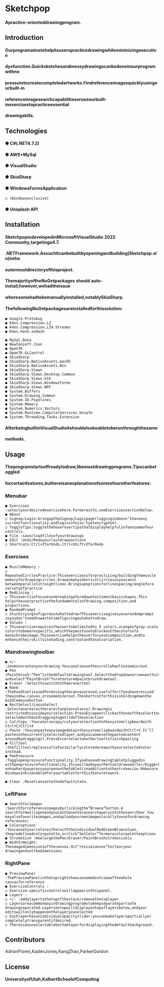 # Sketchpop

#### Apractice-orienteddrawingprogram.

## Introduction

#### Ourprogramaimstohelpitsuserspracticedrawingwhileminimizingexecutive

#### dysfunction.Quicksketchesandmessydrawingscanbedoneinourprogramwithno

#### pressuretocreatecompletedartworks.Findreferenceimagesquicklyusingourbuilt-in

#### referenceimagesearchcapabilitiesoruseourbuilt-inexercisestopracticeessential

#### drawingskills.

## Technologies

#### ● C#(.NET4.7.2)

#### ● AWS+MySql

#### ● VisualStudio

#### ● SkiaSharp

#### ● WindowsFormsApplication

```
○ (Windowsexclusive)
```
#### ● Unsplash API

## Installation

#### SketchpopisdevelopedinMicrosoftVisualStudio 2022 Community,targetinga4.7.

#### .NETFramework.Assuchitcanbebuiltbyopeningandbuilding(Sketchpop.sln)inthe

#### outermostdirectoryofthisproject.

#### ThemajorityoftheNuGetpackages should auto-install;however,wehadtheissue

#### wheresomehadtobemanuallyinstalled,notablySkiaSharp.

#### ThefollowingNuGetpackagesareinstalledforthissolution:

```
● Google.Protobug
● K4os.Compression.LZ
● K4os.Compression.LZ4.Streams
● K4os.Hash.xxHash
```

```
● MySql.Data
● Newtonsoft.Json
● OpenTK
● OpenTK.GLControl
● SkiaSharp
● SkiaSharp.NativeAssets.macOS
● SkiaSharp.NativeAssets.Win
● SkiaSharp.Views
● SkiaSharp.Views.Desktop.Common
● SkiaSharp.Views.Gtk
● SkiaSharp.Views.WindowsForms
● SkiaSharp.Views.WPF
● System.Buffers
● System.Drawing.Common
● System.IO.Pipelines
● System.Memory
● System.Numerics.Vectors
● System.Runtime.CompilerServices.Unsafe
● System.Threading.Tasks.Extension
```
#### AfterbeingbuiltinVisualStudioitshouldalsobeabletoberunthroughthesame

#### methods.

## Usage

#### Theprogramstartsoffreadytodraw,likemostdrawingprograms.Tipscanbetoggled

#### forcertainfeatures,buthereisanexplanationofsomeofourotherfeatures:

### Menubar

```
● Exercises :selectyourdesiredexercisehere.Formoreinfo,seeExercisessectionbelow.
● About
○ Signup/Login:bringuptheSignup/Loginpage(loggingindoesn’thaveany
currentfunctionality,andlogininfoisn’tyetencrypted).
○ ToggleTips:togglethehoverovertipsthatdisplayhelpfulinfoonsomeofour
controls.
● File :save/loadfilesofyourdrawings
● Edit :Undo/Redoyourlastdrawnactions
○ Shortcuts:Ctrl+ZforUndo,Ctrl+Shift+ZforRedo
```

### Exercises

```
● MuscleMemory :
○ RepeatedCirclesPractice:Thisexerciseisforpracticing/buildingthemuscle
memoryfordrawingcircles.Drawasmanyidenticalcirclesasyoucanin
betweenparallelstraightlines.Bringsupoptionsforlinespacing/anglefora
varietyofpractice
● RedLining :
○ Thisexercisefocusesonbreakingaformdowntoitsmostbasicshapes.This
helpstheuserpracticethefundamentalsofdrawing,composition,and
proportions.
● RandomPrompt :
○ Stucktryingtofigureoutwhattodraw?Thisexercisegivesyouarandomprompt
soyoudon’tneedtowastetimefiguringoutwhattodraw.
● Values :
○ Thisexerciserequirestheusertobelimitedto 5 colors,arangeofgray-scale
colorstobemorespecific,whichtheymustusetoblockoutthecolorsofa
monochromeimage.Thisexercisehelpstheuserfocusoncomposition,andto
enhancetheirskillsinshading,contrastandtonalvariation.
```
### Maindrawingtoolbar

```
● +/- :zoominoroutonyourdrawing.Youcanalsousethescrollwheeltozoomin/out.
● Pen /Paintbrush:“Pen”isthedefaultdrawingtool.Selectthedropdownarrownexttoit
andselect“PaintBrush”foratexturedpaintbrushdrawtool.
● Eraser :Selecttoswitchtotheerasertool
● Hand :Thehandtoolisusedformovingthecanvasaround,usefulforifyouhaveresized
thewindow,canvas,orzoomedinorout.Theshortcutforthisisholdingdownthe
middlemousebutton.
● RectSelect/LassoSelect :Selectanarea(eitherarectangleoralasso).Drawingis
restrictedtoinsideyourselection.PressEscapeorclickwithoneoftheselecttools
selectedwithoutdraggingtogetridoftheselection
○ Cut/Copy :Youcanalsocopy/cutyourselectiontothesystemclipboardwith
Ctrl+C/Ctrl+X
○ Paste :YoucanpasteanyimagedatainthesystemclipboardwithCtrl+V.It’ll
pasteinthecurrentlyselectedlayer,andyoucanmovethepastedcontent
aroundbydraggingit.PressEscorselectanothertooltofinishpasting
● Filltool :thefilltoolreplacesallofasimilarlycoloredareawithyourselectedcolor
instead.
● PenPressure :Togglepenpressurefunctionality.Ifyouhaveadrawingtabletpluggedin
withpenpressurefunctionality,thiswillmakeyourPentooldrawsmaller/biggerbased
onhowhardyoupressyourpenonthetablet(inadditiontothestrokesize.Makesure
WindowsInkisenabledforyourtabletforthisfeaturetowork.
```

```
● Clear :Resetcanvastothedefaultstate.
```
### LeftPane

```
● Searchforimages :Searchforreferenceimagesbyclickingthe“Browse”button.A
searchformwillopenandyoucanthenenterasearchqueryintothesearchbar.You
mayalsofavoriteimages,anduploadyourownimageslocallytousefordrawing
references!
● Coloroptions :YoucansetyourcoloreitherwiththeindividualRedGreenBluevalues,
thepredefinedcolorpalette,orclick“SetColor”formorecolorpaletteoptions
● StrokeSize :HowlargethePen/Eraser/PaintBrushstrokesizeis
● Width/Height: Theimagedimensionsofthecanvas.Hit“resizecanvas”toclearyour
drawingandsetthedimensions
```
### RightPane

```
● PreviewPanel :ThePreviewPanelinthetoprightshowsazoomedoutviewofthewhole
canvasforreference
● ExerciseControls :
○ Exercise-specificcontrolswillappearinthispanel.
● Layers :
○ +/- :addalayertothetopofthestack/removethetoplayer.
○ Layersareacommonwayindrawingprogramstokeepseparatepartsofa
drawingseparated.Layersontopwilldisplayontopoflayersbelow,andyour
editswillonlyhappenonthelayeryouselected
○ Eachlayerhasanindividualopacityslider:youcanmakelayerspartiallyor
completelytransparentifdesired.
○ Thereisanunselectablebottomlayerfordisplayingthedefaultbackground.
```
## Contributors

AdrianFlores,KadenJones,KangZhao,ParkerGordon

## License

#### UniversityofUtah,KalhertSchoolofComputing


